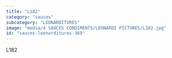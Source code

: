 ```yaml
---
title: "L182"
category: "sauces"
subcategory: "LEONARDITURES"
image: "media/4 SAUCES CONDIMENTS/LEONARDI PICTURES/L182.jpg"
id: "sauces-leonarditures-369"
---
```


L182
